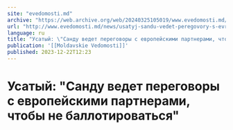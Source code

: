 ```yaml
---
site: "evedomosti.md"
archive: "https://web.archive.org/web/20240325105019/www.evedomosti.md/news/usatyj-sandu-vedet-peregovory-s-evropejskimi-partnerami-chto"
url: "http://www.evedomosti.md/news/usatyj-sandu-vedet-peregovory-s-evropejskimi-partnerami-chto"
language: ru
title: "Усатый: \"Санду ведет переговоры с европейскими партнерами, чтобы не баллотироваться\""
publication: '[[Moldavskie Vedomosti]]'
published: 2023-12-22T12:23
---
```


# Усатый: "Санду ведет переговоры с европейскими партнерами, чтобы не баллотироваться"

